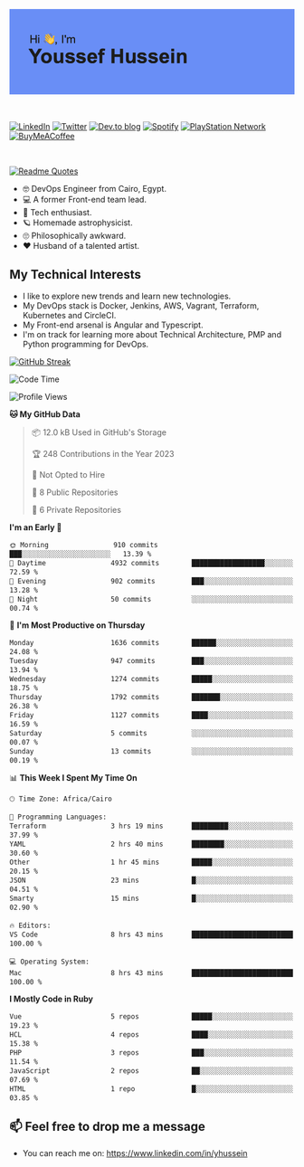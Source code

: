 [![Youssef's GitHub Banner](./assets/youssef-hussein.png)](https://github.com/yorki404)

</br>

[![LinkedIn](https://img.shields.io/badge/linkedin-%230077B5.svg?style=for-the-badge&logo=linkedin&logoColor=white)](https://www.linkedin.com/in/yhussein/)
[![Twitter](https://img.shields.io/badge/yorki404-%231DA1F2.svg?style=for-the-badge&logo=Twitter&logoColor=white)](https://twitter.com/yorki404)
[![Dev.to blog](https://img.shields.io/badge/dev.to-0A0A0A?style=for-the-badge&logo=dev.to&logoColor=white)](https://dev.to/yorki404)
[![Spotify](https://img.shields.io/badge/Spotify-1ED760?style=for-the-badge&logo=spotify&logoColor=white)](https://open.spotify.com/user/yorki404)
[![PlayStation Network](https://img.shields.io/badge/PSN-%230070D1.svg?style=for-the-badge&logo=Playstation&logoColor=white)](https://psnprofiles.com/yorki404)
[![BuyMeACoffee](https://img.shields.io/badge/Buy%20Me%20a%20Coffee-ffdd00?style=for-the-badge&logo=buy-me-a-coffee&logoColor=black)](https://www.buymeacoffee.com/Yorki404)

</br>

[![Readme Quotes](https://quotes-github-readme.vercel.app/api?type=horizontal&theme=dark)](https://github.com/piyushsuthar/github-readme-quotes)


- :nerd_face: DevOps Engineer from Cairo, Egypt.
- :computer: A former Front-end team lead.
- :satellite: Tech enthusiast.
- :ringed_planet: Homemade astrophysicist.
- :roll_eyes: Philosophically awkward.
- :heart: Husband of a talented artist.

## My Technical Interests

- I like to explore new trends and learn new technologies.
- My DevOps stack is Docker, Jenkins, AWS, Vagrant, Terraform, Kubernetes and CircleCI.
- My Front-end arsenal is Angular and Typescript.
- I'm on track for learning more about Technical Architecture, PMP and Python programming for DevOps.

[![GitHub Streak](https://github-readme-streak-stats.herokuapp.com/?user=yorki404&theme=dark)](https://git.io/streak-stats)

<!--START_SECTION:waka-->
![Code Time](http://img.shields.io/badge/Code%20Time-458%20hrs%206%20mins-blue)

![Profile Views](http://img.shields.io/badge/Profile%20Views-0-blue)

**🐱 My GitHub Data** 

> 📦 12.0 kB Used in GitHub's Storage 
 > 
> 🏆 248 Contributions in the Year 2023
 > 
> 🚫 Not Opted to Hire
 > 
> 📜 8 Public Repositories 
 > 
> 🔑 6 Private Repositories 
 > 
**I'm an Early 🐤** 

```text
🌞 Morning                910 commits         ███░░░░░░░░░░░░░░░░░░░░░░   13.39 % 
🌆 Daytime                4932 commits        ██████████████████░░░░░░░   72.59 % 
🌃 Evening                902 commits         ███░░░░░░░░░░░░░░░░░░░░░░   13.28 % 
🌙 Night                  50 commits          ░░░░░░░░░░░░░░░░░░░░░░░░░   00.74 % 
```
📅 **I'm Most Productive on Thursday** 

```text
Monday                   1636 commits        ██████░░░░░░░░░░░░░░░░░░░   24.08 % 
Tuesday                  947 commits         ███░░░░░░░░░░░░░░░░░░░░░░   13.94 % 
Wednesday                1274 commits        █████░░░░░░░░░░░░░░░░░░░░   18.75 % 
Thursday                 1792 commits        ███████░░░░░░░░░░░░░░░░░░   26.38 % 
Friday                   1127 commits        ████░░░░░░░░░░░░░░░░░░░░░   16.59 % 
Saturday                 5 commits           ░░░░░░░░░░░░░░░░░░░░░░░░░   00.07 % 
Sunday                   13 commits          ░░░░░░░░░░░░░░░░░░░░░░░░░   00.19 % 
```


📊 **This Week I Spent My Time On** 

```text
🕑︎ Time Zone: Africa/Cairo

💬 Programming Languages: 
Terraform                3 hrs 19 mins       █████████░░░░░░░░░░░░░░░░   37.99 % 
YAML                     2 hrs 40 mins       ████████░░░░░░░░░░░░░░░░░   30.60 % 
Other                    1 hr 45 mins        █████░░░░░░░░░░░░░░░░░░░░   20.15 % 
JSON                     23 mins             █░░░░░░░░░░░░░░░░░░░░░░░░   04.51 % 
Smarty                   15 mins             █░░░░░░░░░░░░░░░░░░░░░░░░   02.90 % 

🔥 Editors: 
VS Code                  8 hrs 43 mins       █████████████████████████   100.00 % 

💻 Operating System: 
Mac                      8 hrs 43 mins       █████████████████████████   100.00 % 
```

**I Mostly Code in Ruby** 

```text
Vue                      5 repos             █████░░░░░░░░░░░░░░░░░░░░   19.23 % 
HCL                      4 repos             ████░░░░░░░░░░░░░░░░░░░░░   15.38 % 
PHP                      3 repos             ███░░░░░░░░░░░░░░░░░░░░░░   11.54 % 
JavaScript               2 repos             ██░░░░░░░░░░░░░░░░░░░░░░░   07.69 % 
HTML                     1 repo              █░░░░░░░░░░░░░░░░░░░░░░░░   03.85 % 
```




<!--END_SECTION:waka-->

## 📫 Feel free to drop me a message
- You can reach me on: https://www.linkedin.com/in/yhussein
